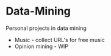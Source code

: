 Data-Mining
===========

Personal projects in data mining

* Music - collect URL's for free music
* Opinion mining - WIP
 
